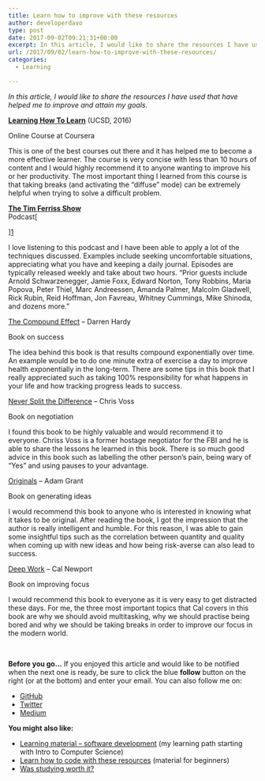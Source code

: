 ```yaml
---
title: Learn how to improve with these resources
author: developerdavo
type: post
date: 2017-09-02T09:21:31+00:00
excerpt: In this article, I would like to share the resources I have used that have helped me to improve and attain my goals.
url: /2017/09/02/learn-how-to-improve-with-these-resources/
categories:
  - Learning

---
```

_In this article, I would like to share the resources I have used that have helped me to improve and attain my goals._

**<a href="https://www.coursera.org/learn/learning-how-to-learn" target="_blank" rel="noopener noreferrer">Learning How To Learn</a>** (UCSD, 2016)
  
Online Course at Coursera

This is one of the best courses out there and it has helped me to become a more effective learner. The course is very concise with less than 10 hours of content and I would highly recommend it to anyone wanting to improve his or her productivity. The most important thing I learned from this course is that taking breaks (and activating the &#8220;diffuse&#8221; mode) can be extremely helpful when trying to solve a difficult problem.

<a href="http://fourhourworkweek.com/podcast/" target="_blank" rel="noopener noreferrer"><strong>The Tim Ferriss Show</strong><br /> </a>Podcast[
  
][1]

I love listening to this podcast and I have been able to apply a lot of the techniques discussed. Examples include seeking uncomfortable situations, appreciating what you have and keeping a daily journal. Episodes are typically released weekly and take about two hours. &#8220;Prior guests include Arnold Schwarzenegger, Jamie Foxx, Edward Norton, Tony Robbins, Maria Popova, Peter Thiel, Marc Andreessen, Amanda Palmer, Malcolm Gladwell, Rick Rubin, Reid Hoffman, Jon Favreau, Whitney Cummings, Mike Shinoda, and dozens more.&#8221;

<a href="https://www.goodreads.com/book/show/9420697-the-compound-effect?from_search=true" target="_blank" rel="noopener">The Compound Effect</a> &#8211; Darren Hardy
  
Book on success

The idea behind this book is that results compound exponentially over time. An example would be to do one minute extra of exercise a day to improve health exponentially in the long-term. There are some tips in this book that I really appreciated such as taking 100% responsibility for what happens in your life and how tracking progress leads to success.

<a href="https://www.goodreads.com/book/show/26156469-never-split-the-difference?from_search=true" target="_blank" rel="noopener">Never Split the Difference</a> &#8211; Chris Voss
  
Book on negotiation

I found this book to be highly valuable and would recommend it to everyone. Chriss Voss is a former hostage negotiator for the FBI and he is able to share the lessons he learned in this book. There is so much good advice in this book such as labelling the other person&#8217;s pain, being wary of &#8220;Yes&#8221; and using pauses to your advantage.

<a href="https://www.goodreads.com/book/show/25614523-originals?from_search=true" target="_blank" rel="noopener">Originals</a> &#8211; Adam Grant
  
Book on generating ideas

I would recommend this book to anyone who is interested in knowing what it takes to be original. After reading the book, I got the impression that the author is really intelligent and humble. For this reason, I was able to gain some insightful tips such as the correlation between quantity and quality when coming up with new ideas and how being risk-averse can also lead to success.

<a href="http://calnewport.com/books/deep-work/" target="_blank" rel="noopener">Deep Work</a> &#8211; Cal Newport
  
Book on improving focus

I would recommend this book to everyone as it is very easy to get distracted these days. For me, the three most important topics that Cal covers in this book are why we should avoid multitasking, why we should practise being bored and why we should be taking breaks in order to improve our focus in the modern world.

&nbsp;

**Before you go&#8230;** If you enjoyed this article and would like to be notified when the next one is ready, be sure to click the blue **follow** button on the right (or at the bottom) and enter your email. You can also follow me on:

  * [GitHub][2]
  * [Twitter][3]
  * [Medium][4]

**You might also like:**

  * [Learning material &#8211; software development][5] (my learning path starting with Intro to Computer Science)
  * [Learn how to code with these resources][6] (material for beginners)
  * [Was studying worth it?][7]

&nbsp;

 [1]: http://fourhourworkweek.com/podcast/
 [2]: https://github.com/DeveloperDavo
 [3]: https://twitter.com/DeveloperDavo
 [4]: https://medium.com/@developerdavo
 [5]: http://learnitmyway.com/2016/11/11/learning-material-software-development/
 [6]: http://learnitmyway.com/2017/06/04/learn-how-to-code-with-these-resources/
 [7]: http://learnitmyway.com/2016/10/12/was-studying-worth-it/